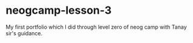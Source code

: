 # neogcamp-lesson-3

My first portfolio which I did through level zero of neog camp with Tanay sir's guidance.
